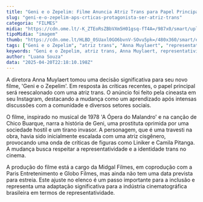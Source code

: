 ```yaml
---
title: "Geni e o Zepelim: Filme Anuncia Atriz Trans para Papel Principal Após Críticas"
slug: "geni-e-o-zepelim-aps-crticas-protagonista-ser-atriz-trans"
categoria: "FILMES"
midia: "https://cdn.ome.lt/-K_ZTEoRsZBbVXm5H01gsq-fT4A=/987x0/smart/uploads/conteudo/fotos/annamuylaert.jpg"
tipoMidia: "imagem"
thumb: "https://cdn.ome.lt/HLBD_0SUaxl0GO6bvnV-SOvu5pk=/480x360/smart/extras/conteudos/annamuylaert.jpg"
tags: ["Geni e o Zepelim", "atriz trans", "Anna Muylaert", "representatividade trans", "cinema brasileiro", "inclusão", "críticas escalação", "adaptação musical"]
keywords: "Geni e o Zepelim, atriz trans, Anna Muylaert, representatividade trans, cinema brasileiro, inclusão, críticas escalação, adaptação musical"
author: "Luana Souza"
data: "2025-04-20T22:18:10.198Z"
---
```


A diretora Anna Muylaert tomou uma decisão significativa para seu novo filme, 'Geni e o Zepelim'. Em resposta às críticas recentes, o papel principal será reescalonado com uma atriz trans. O anúncio foi feito pela cineasta em seu Instagram, destacando a mudança como um aprendizado após intensas discussões com a comunidade e diversos setores sociais.

O filme, inspirado no musical de 1978 'A Ópera do Malandro' e na canção de Chico Buarque, narra a história de Geni, uma prostituta oprimida por uma sociedade hostil e um tirano invasor. A personagem, que é uma travesti na obra, havia sido inicialmente escalada com uma atriz cisgênero, provocando uma onda de críticas de figuras como Liniker e Camila Pitanga. A mudança busca respeitar a representatividade e a identidade trans no cinema.

A produção do filme está a cargo da Midgal Filmes, em coprodução com a Paris Entretenimento e Globo Filmes, mas ainda não tem uma data prevista para estreia. Este ajuste no elenco é um passo importante para a inclusão e representa uma adaptação significativa para a indústria cinematográfica brasileira em termos de representatividade.
